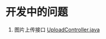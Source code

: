 # 开发中的问题

1. 图片上传接口
    [UploadController.java](com/enation/app/base/core/action/UploadController.java)